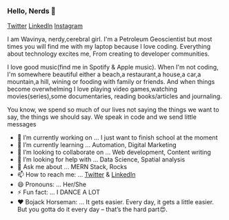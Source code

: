 ### Hello, Nerds 👋

[Twitter](https://twitter.com/S_wavinya) [LinkedIn](https://www.linkedin.com/in/esther-ndavi-5a4b3214b/) [Instagram](https://www.instagram.com/s_wavinya/) 

I am Wavinya, nerdy,cerebral girl. I'm a Petroleum Geoscientist but most times you will find me with my laptop because I love coding. Everything about technology excites me, From creating to developer communities.

I love good music(find me in Spotify & Apple music). When I'm not coding, I'm somewhere beautiful either a beach,a restaurant,a house,a car,a mountain,a hill, wining or fooding with family or friends. And when things become overwhelming I love playing video games,watching movies(series),some documentaries, reading books/articles and journaling.



You know, we spend so much of our lives not saying the things we want to say, the things we should say. We speak in code and we send little messages



- 🔭 I’m currently working on ... I just want to finish school at the moment
- 🌱 I’m currently learning ...  Automation, Digital Marketing
- 👯 I’m looking to collaborate on ... Web development, Content writing
- 🤔 I’m looking for help with ... Data Science, Spatial analysis
- 💬 Ask me about ...  MERN Stack, Rocks
- 📫 How to reach me: ... [Twitter](https://twitter.com/S_wavinya) & [LinkedIn](https://www.linkedin.com/in/esther-ndavi-5a4b3214b/)
- 😄 Pronouns: ... Her/She
- ⚡ Fun fact: ... I DANCE A LOT
- ❤ Bojack Horseman: ... It gets easier. Every day, it gets a little easier. But you gotta do it every day – that’s the hard part😍.

